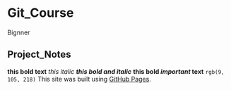 # Git_Course
Bignner
## Project_Notes
**this bold text**
*this italic*
***this bold and italic***
**this bold _important_ text**
`rgb(9, 105, 218)`
This site was built using [GitHub Pages](https://pages.github.com/).
